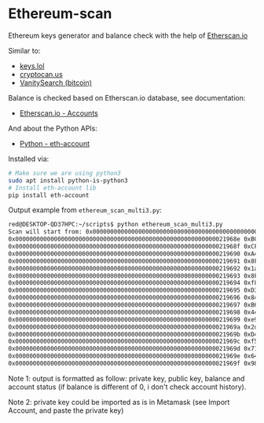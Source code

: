 # Ethereum-scan
Ethereum keys generator and balance check with the help of [Etherscan.io](https://etherscan.io/)

Similar to:
- [keys.lol](https://keys.lol/)
- [cryptocan.us](https://cryptoscan.us/)
- [VanitySearch (bitcoin)](https://github.com/JeanLucPons/VanitySearch)

Balance is checked based on Etherscan.io database, see documentation:
- [Etherscan.io - Accounts](https://docs.etherscan.io/api-endpoints/accounts#get-ether-balance-for-multiple-addresses-in-a-single-call)

And about the Python APIs:
- [Python - eth-account](https://eth-account.readthedocs.io/en/stable/eth_account.html#module-eth_account.account)

Installed via:
```bash
# Make sure we are using python3
sudo apt install python-is-python3
# Install eth-account lib
pip install eth-account
```

Output example from `ethereum_scan_multi3.py`:
```bash
red@DESKTOP-QD37HPC:~/scripts$ python ethereum_scan_multi3.py
Scan will start from: 0x000000000000000000000000000000000000000000000000000000000021968E
0x000000000000000000000000000000000000000000000000000000000021968e 0xBC2EcBE3e5f66a8a66028c668C7c02a2279A39ce 00000000.00000000 Inactive
0x000000000000000000000000000000000000000000000000000000000021968f 0xCF6cE697Ca32F2DCC511167215e5FCE478179B33 00000000.00000000 Inactive
0x0000000000000000000000000000000000000000000000000000000000219690 0xA450Cf1fA11a84f629684CEAc185cC1fbe88946b 00000000.00000000 Inactive
0x0000000000000000000000000000000000000000000000000000000000219691 0x8F0735191694c222Cb4aa702d5FA1DcA15c1A336 00000000.00000000 Inactive
0x0000000000000000000000000000000000000000000000000000000000219692 0x1a38Ce75bC7983c5d9Df31DA9Cc7319886916091 00000000.00000000 Inactive
0x0000000000000000000000000000000000000000000000000000000000219693 0x8FaBA9ba1112777AB4Ad7C2ea6cA10B1f63a8d65 00000000.00000000 Inactive
0x0000000000000000000000000000000000000000000000000000000000219694 0xf88c40c43d945B16D5e486b9fD7F905ebEeeb3fe 00000000.00000000 Inactive
0x0000000000000000000000000000000000000000000000000000000000219695 0xD3d6B0EAe234D29A766B47aCe416a98f6786adbA 00000000.00000000 Inactive
0x0000000000000000000000000000000000000000000000000000000000219696 0x84BDfAb2cB25a2c3753618f10BD6deCE03B851a7 00000000.00000000 Inactive
0x0000000000000000000000000000000000000000000000000000000000219697 0xB6b28974ECaaDf55bf7be2494736e633Ca3e8Ad5 00000000.00000000 Inactive
0x0000000000000000000000000000000000000000000000000000000000219698 0x441Fc6e5708B968e31A4d1f035E45dD90138c9e1 00000000.00000000 Inactive
0x0000000000000000000000000000000000000000000000000000000000219699 0xe9eBeD9A39737e5CfCe245abbaCFFbf59542E588 00000000.00000000 Inactive
0x000000000000000000000000000000000000000000000000000000000021969a 0x2dedaEA12fB2A4C57fDEAB3D979e2345d457029d 00000000.00000000 Inactive
0x000000000000000000000000000000000000000000000000000000000021969b 0xD46Ec249cBA53c60cedFF9BC8d30988f72f596e6 00000000.00000000 Inactive
0x000000000000000000000000000000000000000000000000000000000021969c 0xf545A4807a4e60de39222F911278AeF8f77A6a3e 00000000.00000000 Inactive
0x000000000000000000000000000000000000000000000000000000000021969d 0x71B8D9Bd8ddbEE80d7fF3ad79E4D0609e2F94047 00000000.00000000 Inactive
0x000000000000000000000000000000000000000000000000000000000021969e 0x64269350070EB763894B320f0b28031710078d1b 00000000.00000000 Inactive
0x000000000000000000000000000000000000000000000000000000000021969f 0x9815795742a79941F93fE97bD2C4D7F791e8DE4A 00000000.00000000 Inactive
```

Note 1: output is formatted as follow: private key, public key, balance and account status (if balance is different of 0, i don't check account history).

Note 2: private key could be imported as is in Metamask (see Import Account, and paste the private key)

